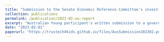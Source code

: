 ```yaml
---
title: "Submission to the Senate Economic Reference Committee's investigation into the Influence of International Digital Platforms: Representing young people's thoughts and opinions"
collection: publications
permalink: /publication/2023-02-au-report
excerpt: "Australian Young participant's written submission to a government inquiry"
date: "2023-02-01"
paperurl: "https://trustech4kids.github.io/files/AusSubmission202302.pdf"
---
```

